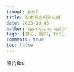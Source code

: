 ```yaml
---
layout: post
title: 和老爸去绍兴玩咯
date: 2023-10-08
author: sparkling water
tags: [游记, 绍兴, tbt]
comments: true
toc: false
---
```


照片tbu
